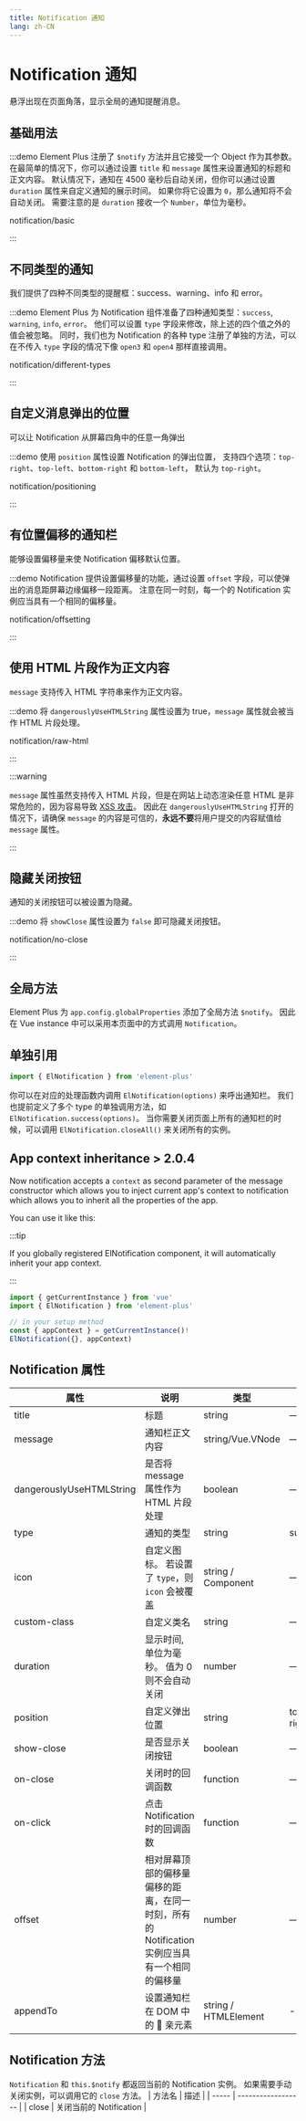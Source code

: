 ```yaml
---
title: Notification 通知
lang: zh-CN
---
```


# Notification 通知

悬浮出现在页面角落，显示全局的通知提醒消息。

## 基础用法

:::demo Element Plus 注册了 `$notify` 方法并且它接受一个 Object 作为其参数。 在最简单的情况下，你可以通过设置 `title` 和 `message` 属性来设置通知的标题和正文内容。 默认情况下，通知在 4500 毫秒后自动关闭，但你可以通过设置 `duration` 属性来自定义通知的展示时间。 如果你将它设置为 `0`，那么通知将不会自动关闭。 需要注意的是 `duration` 接收一个 `Number`，单位为毫秒。

notification/basic

:::

## 不同类型的通知

我们提供了四种不同类型的提醒框：success、warning、info 和 error。

:::demo Element Plus 为 Notification 组件准备了四种通知类型：`success`, `warning`, `info`, `error`。 他们可以设置 `type` 字段来修改，除上述的四个值之外的值会被忽略。 同时，我们也为 Notification 的各种 type 注册了单独的方法，可以在不传入 `type` 字段的情况下像 `open3` 和 `open4` 那样直接调用。

notification/different-types

:::

## 自定义消息弹出的位置

可以让 Notification 从屏幕四角中的任意一角弹出

:::demo 使用 `position` 属性设置 Notification 的弹出位置， 支持四个选项：`top-right`、`top-left`、`bottom-right` 和 `bottom-left`， 默认为 `top-right`。

notification/positioning

:::

## 有位置偏移的通知栏

能够设置偏移量来使 Notification 偏移默认位置。

:::demo Notification 提供设置偏移量的功能，通过设置 `offset` 字段，可以使弹出的消息距屏幕边缘偏移一段距离。 注意在同一时刻，每一个的 Notification 实例应当具有一个相同的偏移量。

notification/offsetting

:::

## 使用 HTML 片段作为正文内容

`message` 支持传入 HTML 字符串来作为正文内容。

:::demo 将 `dangerouslyUseHTMLString` 属性设置为 true，`message` 属性就会被当作 HTML 片段处理。

notification/raw-html

:::

:::warning

`message` 属性虽然支持传入 HTML 片段，但是在网站上动态渲染任意 HTML 是非常危险的，因为容易导致 [XSS 攻击](https://en.wikipedia.org/wiki/Cross-site_scripting)。 因此在 `dangerouslyUseHTMLString` 打开的情况下，请确保 `message` 的内容是可信的，**永远不要**将用户提交的内容赋值给 `message` 属性。

:::

## 隐藏关闭按钮

通知的关闭按钮可以被设置为隐藏。

:::demo 将 `showClose` 属性设置为 `false` 即可隐藏关闭按钮。

notification/no-close

:::

## 全局方法

Element Plus 为 `app.config.globalProperties` 添加了全局方法 `$notify`。 因此在 Vue instance 中可以采用本页面中的方式调用 `Notification`。

## 单独引用

```javascript
import { ElNotification } from 'element-plus'
```

你可以在对应的处理函数内调用 `ElNotification(options)` 来呼出通知栏。 我们也提前定义了多个 type 的单独调用方法，如 `ElNotification.success(options)`。 当你需要关闭页面上所有的通知栏的时候，可以调用 `ElNotification.closeAll()` 来关闭所有的实例。

## App context inheritance <el-tag>> 2.0.4</el-tag>

Now notification accepts a `context` as second parameter of the message constructor which allows you to inject current app's context to notification which allows you to inherit all the properties of the app.

You can use it like this:

:::tip

If you globally registered ElNotification component, it will automatically inherit your app context.

:::

```ts
import { getCurrentInstance } from 'vue'
import { ElNotification } from 'element-plus'

// in your setup method
const { appContext } = getCurrentInstance()!
ElNotification({}, appContext)
```

## Notification 属性

| 属性                     | 说明                                                                                          | 类型                 | 可选值                                      | 默认值        |
| ------------------------ | --------------------------------------------------------------------------------------------- | -------------------- | ------------------------------------------- | ------------- |
| title                    | 标题                                                                                          | string               | —                                           | —             |
| message                  | 通知栏正文内容                                                                                | string/Vue.VNode     | —                                           | —             |
| dangerouslyUseHTMLString | 是否将 message 属性作为 HTML 片段处理                                                         | boolean              | —                                           | false         |
| type                     | 通知的类型                                                                                    | string               | success/warning/info/error                  | —             |
| icon                     | 自定义图标。 若设置了 `type`，则 `icon` 会被覆盖                                              | string / Component   | —                                           | —             |
| custom-class             | 自定义类名                                                                                    | string               | —                                           | —             |
| duration                 | 显示时间, 单位为毫秒。 值为 0 则不会自动关闭                                                  | number               | —                                           | 4500          |
| position                 | 自定义弹出位置                                                                                | string               | top-right/top-left/bottom-right/bottom-left | top-right     |
| show-close               | 是否显示关闭按钮                                                                              | boolean              | —                                           | true          |
| on-close                 | 关闭时的回调函数                                                                              | function             | —                                           | —             |
| on-click                 | 点击 Notification 时的回调函数                                                                | function             | —                                           | —             |
| offset                   | 相对屏幕顶部的偏移量 偏移的距离，在同一时刻，所有的 Notification 实例应当具有一个相同的偏移量 | number               | —                                           | 0             |
| appendTo                 | 设置通知栏在 DOM 中的  亲元素                                                                 | string / HTMLElement | -                                           | document.body |

## Notification 方法

`Notification` 和 `this.$notify` 都返回当前的 Notification 实例。 如果需要手动关闭实例，可以调用它的 `close` 方法。
| 方法名 | 描述 |
| ----- | ------------------ |
| close | 关闭当前的 Notification |
